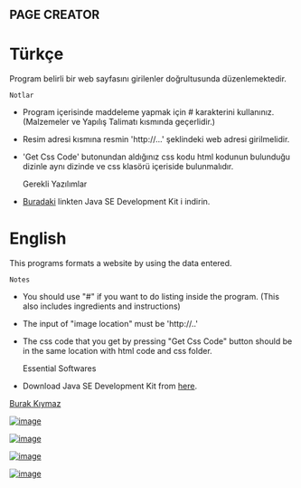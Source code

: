 PAGE CREATOR
------------

# Türkçe

Program belirli bir web sayfasını girilenler doğrultusunda düzenlemektedir.


	Notlar

 * Program içerisinde maddeleme yapmak için # karakterini kullanınız. (Malzemeler ve Yapılış Talimatı kısmında geçerlidir.)

 * Resim adresi kısmına resmin 'http://...' şeklindeki web adresi girilmelidir.

 * 'Get Css Code' butonundan aldığınız css kodu html kodunun bulunduğu dizinle  aynı dizinde ve css klasörü içeriside bulunmalıdır.
 

	Gerekli Yazılımlar

 * [Buradaki](http://www.oracle.com/technetwork/java/javase/downloads/jdk8-downloads-2133151.html) linkten Java SE Development Kit i indirin.
  


# English

This programs formats a website by using the data entered. 

	Notes

* You should use "#" if you want to do listing inside the program. (This also includes ingredients and instructions)

* The input of "image location" must be 'http://..'

* The css code that you get by pressing "Get Css Code" button should be in the same location with html code and css folder.


	Essential Softwares
    
* Download Java SE Development Kit from [here](http://www.oracle.com/technetwork/java/javase/downloads/jdk8-downloads-2133151.html). 
  


[Burak Kıymaz](www.burakkiymaz.com)

[![image](http://i.hizliresim.com/D20XL1.png)](http://hizliresim.com/D20XL1)

[![image](http://i.hizliresim.com/m6WlVy.png)](http://hizliresim.com/m6WlVy)

[![image](http://i.hizliresim.com/E84l79.png)](http://hizliresim.com/E84l79)

[![image](http://i.hizliresim.com/j3GJEG.png)](http://hizliresim.com/j3GJEG)
